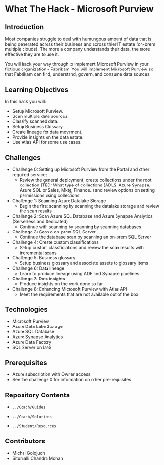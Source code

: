 # What The Hack - Microsoft Purview
## Introduction
Most companies struggle to deal with humungous amount of data that is being generated across their business and across thier IT estate (on-prem, multiple clouds). The more a company understands their data, the more effective they are to use it.

You will hack your way through to implement Microsoft Purview in your fictious organization - Fabrikam. You will implement Microsoft Purview so that Fabrikam can find, understand, govern, and consume data sources

## Learning Objectives
In this hack you will:
- Setup Microsoft Purview.
- Scan multiple data sources.
- Classify scanned data.
- Setup Business Glossary.
- Create lineage for data movement.
- Provide insights on the data estate.
- Use Atlas API for some use cases.

## Challenges
-  Challenge 0: Setting up Microsoft Purview from the Portal and other required services
   -  Review the general deployment, create collections under the root collection (TBD: What type of collections (ADLS, Azure Synapse, Azure SQL or Sales, Mktg,            Finance..) and review options on setting permissions using collections
-  Challenge 1: Scanning Azure Datalake Storage
   -  Begin the first scanning by scanning the datalake storage and review the scan results
-  Challenge 2: Scan Azure SQL Database and Azure Synapse Analytics (Serverless and Dedicated)
   -  Continue with scanning by scanning by scanning databases
-  Challenge 3: Scan a on-prem SQL Server
   -  Continue the database scan by scanning an on-prem SQL Server
-  Challenge 4: Create custom classifications
   -  Setup custom classficiations and review the scan results with incremental scans
-  Challenge 5: Business glossary
   -  Setup business glossary and associate assets to glossary items
-  Challenge 6: Data lineage
   -  Learn to produce lineage using ADF and Synapse pipelines
-  Challenge 7: Data insights
   -  Produce insights on the work done so far
-  Challenge 8: Enhancing Microsoft Purview with Atlas API
   -  Meet the requirements that are not available out of the box

## Technologies
-  Microsoft Purview
-  Azure Data Lake Storage
-  Azure SQL Database
-  Azure Synapse Analytics
-  Azure Data Factory
-  SQL Server on IaaS

## Prerequisites
-  Azure subscription with Owner access
-  See the challenge 0 for information on other pre-requisites

## Repository Contents
- `../Coach/Guides`

- `../Coach/Solutions`

- `../Student/Resources`


## Contributors
- Michal Golojuch
- Situmalli Chandra Mohan
